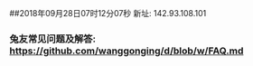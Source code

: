 ##2018年09月28日07时12分07秒 新址: 142.93.108.101
### 兔友常见问题及解答: https://github.com/wanggonging/d/blob/w/FAQ.md
